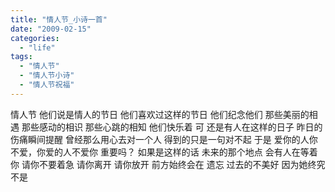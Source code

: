 ```yaml
---
title: "情人节_小诗一首"
date: "2009-02-15"
categories: 
  - "life"
tags: 
  - "情人节"
  - "情人节小诗"
  - "情人节祝福"
---
```


情人节 他们说是情人的节日 他们喜欢过这样的节日 他们纪念他们 那些美丽的相遇 那些感动的相识 那些心跳的相知 他们快乐着 可 还是有人在这样的日子 昨日的伤痛瞬间提醒 曾经那么用心去对一个人 得到的只是一句对不起 于是 爱你的人你不爱，你爱的人不爱你 重要吗？ 如果是这样的话 未来的那个地点 会有人在等着你 请你不要着急 请你离开 请你放开 前方始终会在 遗忘 过去的不美好 因为她终究不是
